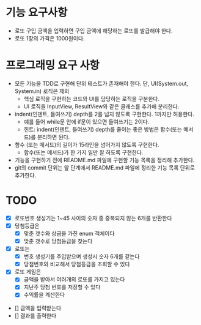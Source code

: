 # 기능 요구사항

- 로또 구입 금액을 입력하면 구입 금액에 해당하는 로또를 발급해야 한다.
- 로또 1장의 가격은 1000원이다.

# 프로그래밍 요구 사항

- 모든 기능을 TDD로 구현해 단위 테스트가 존재해야 한다. 단, UI(System.out, System.in) 로직은 제외
    - 핵심 로직을 구현하는 코드와 UI를 담당하는 로직을 구분한다.
    - UI 로직을 InputView, ResultView와 같은 클래스를 추가해 분리한다.
- indent(인덴트, 들여쓰기) depth를 2를 넘지 않도록 구현한다. 1까지만 허용한다.
    - 예를 들어 while문 안에 if문이 있으면 들여쓰기는 2이다.
    - 힌트: indent(인덴트, 들여쓰기) depth를 줄이는 좋은 방법은 함수(또는 메서드)를 분리하면 된다.
- 함수 (또는 메서드)의 길이가 15라인을 넘어가지 않도록 구현한다.
    - 함수(또는 메서드)가 한 가지 일만 잘 하도록 구현한다.
- 기능을 구현하기 전에 README.md 파일에 구현할 기능 목록을 정리해 추가한다.
- git의 commit 단위는 앞 단계에서 README.md 파일에 정리한 기능 목록 단위로 추가한다.

# TODO

- [x] 로또번호 생성기는 1~45 사이의 숫자 중 중복되지 않는 6개를 반환한다
- [x] 당첨등급은
    - [x] 맞춘 갯수와 상금을 가진 enum 객체이다
    - [x] 맞춘 갯수로 당첨등급을 찾는다
- [x] 로또는
    - [x] 번호 생성기를 주입받으며 생성시 숫자 6개를 같는다
    - [x] 당첨번호와 비교해서 당첨등급을 조회할 수 있다
- [x] 로또 게임은
    - [x] 금액을 받아서 여러개의 로또를 가지고 있는다
    - [x] 지난주 당첨 번호를 저장할 수 있다
    - [x] 수익률을 계산한다
- [] 금액을 입력받는다
- [] 결과를 출력한다